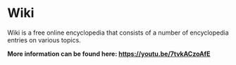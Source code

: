 # Wiki

Wiki is a free online encyclopedia that consists of a number of encyclopedia entries on various topics.

**More information can be found here: https://youtu.be/7tvkACzoAfE**
